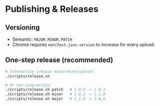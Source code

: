 # Publishing & Releases

## Versioning
- Semantic: `MAJOR.MINOR.PATCH`
- Chrome requires `manifest.json.version` to increase for every upload.

## One-step release (recommended)
```bash
# Interactive (choose major/minor/patch)
./scripts/release.sh

# Or non-interactive:
./scripts/release.sh patch   # 1.0.0 -> 1.0.1
./scripts/release.sh minor   # 1.0.1 -> 1.1.0
./scripts/release.sh major   # 1.1.0 -> 2.0.0
